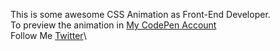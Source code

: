 This is some awesome CSS Animation as Front-End Developer.\
To preview the animation in [My CodePen Account](https://codepen.io/mustaphadabella)\
Follow Me [Twitter](https://twitter.com/MustaphaDabella)\
